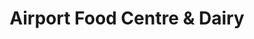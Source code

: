 ---
title: "Airport Food Centre & Dairy"
url: /christchurch/airport-food-centre-und-dairy/
shop: Lebensmittel
---